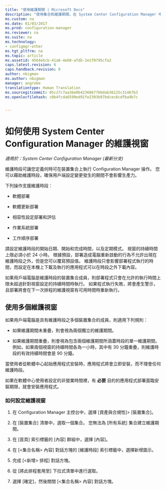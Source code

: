 ```yaml
---
title: "使用維護期間 | Microsoft Docs"
description: "使用集合和維護期間，在 System Center Configuration Manager 中有效率地管理用戶端。"
ms.custom: na
ms.date: 01/03/2017
ms.prod: configuration-manager
ms.reviewer: na
ms.suite: na
ms.technology:
- configmgr-other
ms.tgt_pltfrm: na
ms.topic: article
ms.assetid: 4564ebcb-41a8-4eb0-afdb-2e1f0795cfa2
caps.latest.revision: 6
caps.handback.revision: 0
author: nbigman
ms.author: nbigman
manager: angrobe
translationtype: Human Translation
ms.sourcegitcommit: 05c27c7aa36e0b4236867766dab36125c31467b3
ms.openlocfilehash: c0b4fcda6599ed91fe2393b97bdcec6cdfba9b7c


---
```

# <a name="how-to-use-maintenance-windows-in-system-center-configuration-manager"></a>如何使用 System Center Configuration Manager 的維護視窗

*適用於：System Center Configuration Manager (最新分支)*

維護時段可讓您定義何時可在裝置集合上執行 Configuration Manager 操作。 您可以藉助維護時段，確保用戶端設定變更發生的期間不會影響生產力。  

 下列操作支援維護時段：  

-   軟體部署  

-   軟體更新部署  

-   相容性設定部署和評估  

-   作業系統部署  

-   工作順序部署  

 請設定維護時段的開始日期、開始和完成時間，以及定期模式。 視窗的持續時間上限必須小於 24 小時。 根據預設，部署造成電腦重新啟動的行為不允許出現在維護時段之外，但是您可以覆寫預設值。 維護時段只會影響部署程式執行的時間，而設定在本機上下載及執行的應用程式可以在時段之外下載內容。  

 如果用戶端電腦是維護時段的裝置集合成員，則部署程式只會在允許的執行時間上限未超過針對視窗設定的持續時間時執行。 如果程式執行失敗，將會產生警示，且部署將會在下一次排程的維護視窗有可用時間時重新執行。  

## <a name="using-multiple-maintenance-windows"></a>使用多個維護視窗  
 如果用戶端電腦是具有維護時段之多個裝置集合的成員，則適用下列規則：  

-   如果維護期間未重疊，則會視為兩個獨立的維護期間。  

-   如果維護期間重疊，則會視為包含兩個維護期間所涵蓋時段的單一維護期間。 例如，如果兩個視窗的持續時間各為一小時，其中有 30 分鐘重疊，則維護時段的有效持續時間會是 90 分鐘。  

 當使用者從軟體中心起始應用程式安裝時，應用程式將會立即安裝，而不理會任何維護時段。  

 如果在軟體中心使用者設定的非營業時間裡，有 **必要** 目的的應用程式部署面臨安裝期限，就會安裝應用程式。  

### <a name="how-to-configure-maintenance-windows"></a>如何設定維護視窗  

1.  在 Configuration Manager 主控台中，選擇 [資產與合規性]>  [裝置集合]。  

3.  在 [裝置集合] 清單中，選取一個集合。 您無法為 [所有系統]  集合建立維護期間。  

4.  在 [首頁] 索引標籤的 [內容] 群組中，選擇 [內容]。  

5.  在 [&lt;集合名稱\> 內容] 對話方塊的 [維護時段] 索引標籤中，選擇新增圖示。  

6.  完成 [&lt;新增\> 排程] 對話方塊。  

7.  從 [將此排程套用至] 下拉式清單中進行選取。  

8.  選擇 [確定]，然後關閉 [&lt;集合名稱\> 內容] 對話方塊。  



<!--HONumber=Jan17_HO1-->


